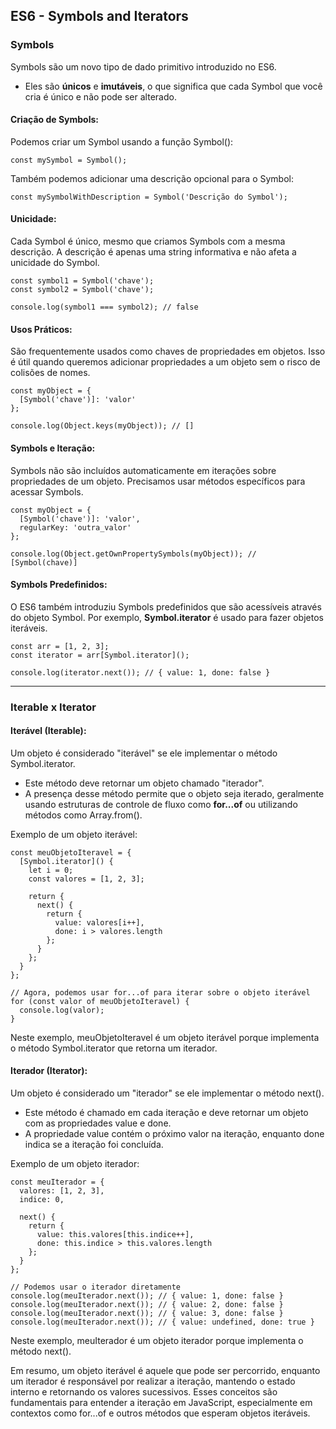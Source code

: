 ## ES6 - Symbols and Iterators

### Symbols

Symbols são um novo tipo de dado primitivo introduzido no ES6. 
- Eles são **únicos** e **imutáveis**, o que significa que cada Symbol que você cria é único e não pode ser alterado.

#### Criação de Symbols:
Podemos criar um Symbol usando a função Symbol():
```
const mySymbol = Symbol();
```
Também podemos adicionar uma descrição opcional para o Symbol:
```
const mySymbolWithDescription = Symbol('Descrição do Symbol');
```

#### Unicidade:
Cada Symbol é único, mesmo que criamos Symbols com a mesma descrição. A descrição é apenas uma string informativa e não afeta a unicidade do Symbol.
```
const symbol1 = Symbol('chave');
const symbol2 = Symbol('chave');

console.log(symbol1 === symbol2); // false
```

#### Usos Práticos:
São frequentemente usados como chaves de propriedades em objetos. Isso é útil quando queremos adicionar propriedades a um objeto sem o risco de colisões de nomes.
```
const myObject = {
  [Symbol('chave')]: 'valor'
};

console.log(Object.keys(myObject)); // []
```

#### Symbols e Iteração:
Symbols não são incluídos automaticamente em iterações sobre propriedades de um objeto. 
Precisamos usar métodos específicos para acessar Symbols.
```
const myObject = {
  [Symbol('chave')]: 'valor',
  regularKey: 'outra_valor'
};

console.log(Object.getOwnPropertySymbols(myObject)); // [Symbol(chave)]
```

#### Symbols Predefinidos:
O ES6 também introduziu Symbols predefinidos que são acessíveis através do objeto Symbol. 
Por exemplo, **Symbol.iterator** é usado para fazer objetos iteráveis.
```
const arr = [1, 2, 3];
const iterator = arr[Symbol.iterator]();

console.log(iterator.next()); // { value: 1, done: false }
```

---

### Iterable x Iterator

#### Iterável (Iterable):

Um objeto é considerado "iterável" se ele implementar o método Symbol.iterator. 

- Este método deve retornar um objeto chamado "iterador". 
- A presença desse método permite que o objeto seja iterado, geralmente usando estruturas de controle de fluxo como **for...of** ou utilizando métodos como Array.from().

Exemplo de um objeto iterável:
```
const meuObjetoIteravel = {
  [Symbol.iterator]() {
    let i = 0;
    const valores = [1, 2, 3];

    return {
      next() {
        return {
          value: valores[i++],
          done: i > valores.length
        };
      }
    };
  }
};

// Agora, podemos usar for...of para iterar sobre o objeto iterável
for (const valor of meuObjetoIteravel) {
  console.log(valor);
}
```
Neste exemplo, meuObjetoIteravel é um objeto iterável porque implementa o método Symbol.iterator que retorna um iterador.

#### Iterador (Iterator):

Um objeto é considerado um "iterador" se ele implementar o método next(). 

- Este método é chamado em cada iteração e deve retornar um objeto com as propriedades value e done. 
- A propriedade value contém o próximo valor na iteração, enquanto done indica se a iteração foi concluída.

Exemplo de um objeto iterador:

```
const meuIterador = {
  valores: [1, 2, 3],
  indice: 0,
  
  next() {
    return {
      value: this.valores[this.indice++],
      done: this.indice > this.valores.length
    };
  }
};

// Podemos usar o iterador diretamente
console.log(meuIterador.next()); // { value: 1, done: false }
console.log(meuIterador.next()); // { value: 2, done: false }
console.log(meuIterador.next()); // { value: 3, done: false }
console.log(meuIterador.next()); // { value: undefined, done: true }
```
Neste exemplo, meuIterador é um objeto iterador porque implementa o método next().

Em resumo, um objeto iterável é aquele que pode ser percorrido, enquanto um iterador é responsável por realizar a iteração, mantendo o estado interno e retornando os valores sucessivos. Esses conceitos são fundamentais para entender a iteração em JavaScript, especialmente em contextos como for...of e outros métodos que esperam objetos iteráveis.

